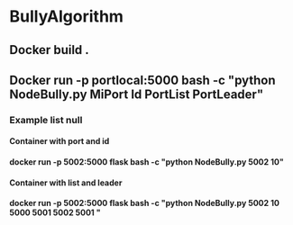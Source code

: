 # BullyAlgorithm
## Docker build <nameImageDocker> .
## Docker run -p portlocal:5000 <nameImageDocker> bash -c "python NodeBully.py MiPort Id PortList  PortLeader"
### Example list null
#### Container with port and  id
#### docker run -p 5002:5000 flask bash -c "python NodeBully.py 5002 10" 
#### Container with list and leader 
#### docker run -p 5002:5000 flask bash -c "python NodeBully.py 5002 10 5000 5001 5002  5001 "
